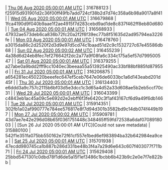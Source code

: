 | [Thu 06 Aug 2020 05:00:01 AM UTC](https://transfer.sh/Yixsf/dashninja-dbdump-20200806070001.tar.bz2) | 316788123 | f25915d931901d2c36f00ff49fb7add724cf38b2d7d74c358a6b98a9017a8f41 | 
| [Wed 05 Aug 2020 05:00:01 AM UTC]() | 316679868 | 1fca4190d9f040b9aae1f2ae4915f7d283cebd9ad1de8c837f462ff8eb80d680 | 
| [Tue 04 Aug 2020 05:00:01 AM UTC]() | 316568933 | 47932ae573deb6ca836b72fc20a2f2f6f39ec77b8f51635d2ad95794ea3226fe | 
| [Mon 03 Aug 2020 05:00:01 AM UTC]() | 316478760 | a3015da86c2d2520f2d3d9e97d5cd74c1baad51d2c9c1532727c67e45586db68 | 
| [Sun 02 Aug 2020 05:00:02 AM UTC]() | 316455239 | 4a38d6d24eb8fec7ef276642f2dc2a77a9f08fa6c334c175a5ef57d799500547 | 
| [Sat 01 Aug 2020 05:00:01 AM UTC](https://transfer.sh/14Y89d/dashninja-dbdump-20200801070001.tar.bz2) | 316379255 | a27abe0a9bdd2fff9cc1040ec3beeaa55a513925490ac33bf88bf885fd87955d | 
| [Fri 31 Jul 2020 05:00:01 AM UTC](https://transfer.sh/Txkzc/dashninja-dbdump-20200731070001.tar.bz2) | 316206875 | a654281ec450220beeefec647ef5ceb7647e06de6033bc1a6d143eabd201d45f | 
| [Thu 30 Jul 2020 05:00:01 AM UTC]() | 316134403 | e6ddd3a9c757c2115b6bf03d5e3dcc1c3d65a4d52a33d608ae5b2eb5ccf70c31 | 
| [Wed 29 Jul 2020 05:00:01 AM UTC](https://transfer.sh/NkSTZ/dashninja-dbdump-20200729070001.tar.bz2) | 316043399 | c4843eb1ac45a09c5e692d2e2ebff6f3fe6420c3f1af43167cf6d9a49f6db146 | 
| [Tue 28 Jul 2020 05:00:01 AM UTC]() | 315914351 | 302fb1a02af990777e784ee576817e8f7d94d301b3582bd9c14db074f449b197 | 
| [Mon 27 Jul 2020 05:00:02 AM UTC]() | 315909781 | 43d7ae7e42e296d08b65f0361751448c348465ff59fd72538a6daf0708918003 | 
| [Sun 26 Jul 2020 05:00:01 AM UTC](Could not save metadata) | 315880100 | 542f1e351fa075bb550162e72f61cf557e1bed6ef983894ba32b642984ea9cea | 
| [Sat 25 Jul 2020 05:00:01 AM UTC]() | 315701938 | 47ecdd980745ca1b887b286d331be48b3f4a7a29d6e643c607f403077f711b71 | 
| [Fri 24 Jul 2020 05:00:01 AM UTC]() | 315629408 | 25bbd5471301c0dbd78f1d6de5a15f1ef3486c1bcbb6b423b9c2e0e7f7e822bb | 
